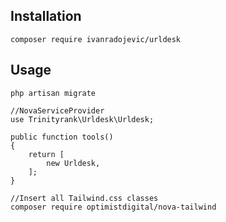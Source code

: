 ## Installation
```
composer require ivanradojevic/urldesk
```
## Usage

```
php artisan migrate

//NovaServiceProvider
use Trinityrank\Urldesk\Urldesk;

public function tools()
{
	return [
		new Urldesk,
	];	
}

//Insert all Tailwind.css classes
composer require optimistdigital/nova-tailwind
```





